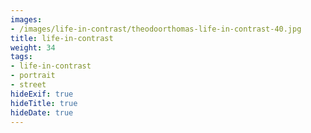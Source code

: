 ```yaml
---
images:
- /images/life-in-contrast/theodoorthomas-life-in-contrast-40.jpg
title: life-in-contrast
weight: 34
tags:
- life-in-contrast
- portrait
- street
hideExif: true
hideTitle: true
hideDate: true
---
```

